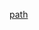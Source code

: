 <!-- Tópicos: [Node.js](https://nodejs.org/en/),
[file system](https://nodejs.org/api/fs.html), -->
[path](https://nodejs.org/api/path.html)
